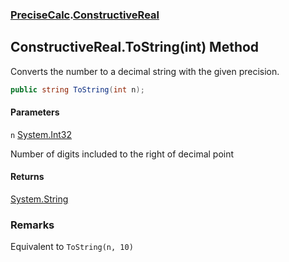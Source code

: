 ### [PreciseCalc](PreciseCalc.md 'PreciseCalc').[ConstructiveReal](PreciseCalc.ConstructiveReal.md 'PreciseCalc.ConstructiveReal')

## ConstructiveReal.ToString(int) Method

Converts the number to a decimal string with the given precision.

```csharp
public string ToString(int n);
```
#### Parameters

<a name='PreciseCalc.ConstructiveReal.ToString(int).n'></a>

`n` [System.Int32](https://docs.microsoft.com/en-us/dotnet/api/System.Int32 'System.Int32')

Number of digits included to the right of decimal point

#### Returns
[System.String](https://docs.microsoft.com/en-us/dotnet/api/System.String 'System.String')

### Remarks
Equivalent to `ToString(n, 10)`